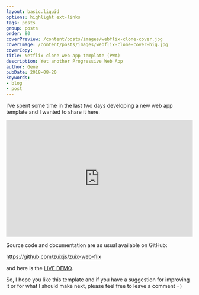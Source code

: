 ```yaml
---
layout: basic.liquid
options: highlight ext-links
tags: posts
group: posts
order: 80
coverPreview: /content/posts/images/webflix-clone-cover.jpg
coverImage: /content/posts/images/webflix-clone-cover-big.jpg
coverCopy:
title: Netflix clone web app template (PWA)
description: Yet another Progressive Web App
author: Gene
pubDate: 2018-08-20
keywords:
- blog
- post
---
```


I've spent some time in the last two days developing a new web app template and I wanted to share it here.


<iframe width="100%" height="315" src="https://www.youtube.com/embed/Y6FhQNHlpco" title="YouTube video player" frameborder="0" allow="accelerometer; autoplay; clipboard-write; encrypted-media; gyroscope; picture-in-picture" allowfullscreen></iframe>


Source code and documentation are as usual available on GitHub:


https://github.com/zuixjs/zuix-web-flix


and here is the [LIVE DEMO](https://zuixjs.github.io/zuix-web-flix/).

So, I hope you like this template and if you have a suggestion for improving it or for what I should make next, please
feel free to leave a comment =)

